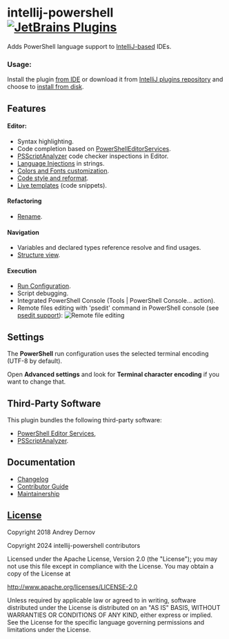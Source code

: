 # intellij-powershell [![JetBrains Plugins][badge-plugins]][plugin-repository]
Adds PowerShell language support to [IntelliJ-based](https://www.jetbrains.com/products.html?type=ide) IDEs.

### Usage:
Install the plugin [from IDE](https://www.jetbrains.com/help/idea/managing-plugins.html#repos) or download it from [IntelliJ plugins repository](https://plugins.jetbrains.com/plugin/10249-powershell) and choose to [install from disk](https://www.jetbrains.com/help/idea/managing-plugins.html#installing-plugins-from-disk).


## Features

#### Editor:
- Syntax highlighting.
- Code completion based on [PowerShellEditorServices][powershell-editor-services].
- [PSScriptAnalyzer][ps-script-analyzer] code checker inspections in Editor.
- [Language Injections](https://www.jetbrains.com/help/idea/using-language-injections.html) in strings.
- [Colors and Fonts customization](https://www.jetbrains.com/help/idea/configuring-colors-and-fonts.html).
- [Code style and reformat](https://www.jetbrains.com/help/idea/using-code-editor.html#reformat_rearrange_code).
- [Live templates](https://www.jetbrains.com/help/idea/using-live-templates.html) (code snippets).

#### Refactoring
- [Rename](https://www.jetbrains.com/help/idea/rename-refactorings.html).

#### Navigation
- Variables and declared types reference resolve and find usages.
- [Structure view](https://www.jetbrains.com/help/idea/viewing-structure-of-a-source-file.html).

#### Execution
- [Run Configuration](https://www.jetbrains.com/help/idea/run-debug-configuration.html).
- Script debugging.
- Integrated PowerShell Console (Tools | PowerShell Console... action).
- Remote files editing with 'psedit' command in PowerShell console (see [psedit support](https://bitbucket.org/adernov/powershell/issues/18/psedit-support#comment-46351640)):
  ![Remote file editing](https://bitbucket.org/adernov/powershell/issues/attachments/18/adernov/powershell/1529580003.05/18/remote_files_editing.gif)

Settings
--------
The **PowerShell** run configuration uses the selected terminal encoding (UTF-8 by default).

Open **Advanced settings** and look for **Terminal character encoding** if you want to change that.

Third-Party Software
--------------------
This plugin bundles the following third-party software:

- [PowerShell Editor Services][powershell-editor-services],
- [PSScriptAnalyzer][ps-script-analyzer].

Documentation
-------------
- [Changelog][docs.changelog]
- [Contributor Guide][docs.contributing]
- [Maintainership][docs.maintainership]

[License][docs.license]
---------
Copyright 2018 Andrey Dernov

Copyright 2024 intellij-powershell contributors

Licensed under the Apache License, Version 2.0 (the "License");
you may not use this file except in compliance with the License.
You may obtain a copy of the License at

http://www.apache.org/licenses/LICENSE-2.0

Unless required by applicable law or agreed to in writing, software
distributed under the License is distributed on an "AS IS" BASIS,
WITHOUT WARRANTIES OR CONDITIONS OF ANY KIND, either express or implied.
See the License for the specific language governing permissions and
limitations under the License.

[badge-plugins]: https://img.shields.io/jetbrains/plugin/v/10249?label=powershell
[docs.changelog]: ./CHANGELOG.md
[docs.contributing]: ./CONTRIBUTING.md
[docs.license]: ./LICENSE
[docs.maintainership]: ./MAINTAINERSHIP.md
[plugin-repository]: https://plugins.jetbrains.com/plugin/10249-powershell
[powershell-editor-services]: https://github.com/PowerShell/PowerShellEditorServices
[ps-script-analyzer]: https://github.com/PowerShell/PSScriptAnalyzer
